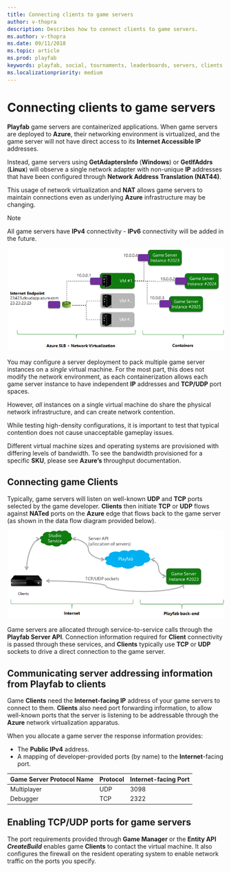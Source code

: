 ```yaml
---
title: Connecting clients to game servers 
author: v-thopra
description: Describes how to connect clients to game servers.
ms.author: v-thopra
ms.date: 09/11/2018
ms.topic: article
ms.prod: playfab
keywords: playfab, social, tournaments, leaderboards, servers, clients
ms.localizationpriority: medium
---
```


# Connecting clients to game servers

**Playfab** game servers are containerized applications. When game servers are deployed to **Azure**, their networking environment is virtualized, and the game server will not have direct access to its **Internet Accessible IP** addresses.

Instead, game servers using **GetAdaptersInfo** (**Windows**) or **GetIfAddrs** (**Linux**) will observe a single network adapter with non-unique **IP** addresses that have been configured through **Network Address Translation (NAT44)**.

This usage of network virtualization and **NAT** allows game servers to maintain connections even as underlying **Azure** infrastructure may be changing.

> [!NOTE]
> All game servers have **IPv4** connectivity - **IPv6** connectivity will be added in the future.

![PlayFab Game Servers - Network virtualization](media/tutorials/playfab-game-servers-network-virtualization.png)  

You may configure a server deployment to pack multiple game server instances on a *single* virtual machine. For the most part, this does not modify the network environment, as each containerization allows each game server instance to have independent **IP** addresses and **TCP/UDP** port spaces.

However, *all* instances on a single virtual machine do share the physical network infrastructure, and can create network contention.

While testing high-density configurations, it is important to test that typical contention does not cause unacceptable gameplay issues.

Different virtual machine sizes and operating systems are provisioned with differing levels of bandwidth. To see the bandwidth provisioned for a specific **SKU**, please see **Azure’s** throughput documentation.

## Connecting game Clients

Typically, game servers will listen on well-known **UDP** and **TCP** ports selected by the game developer. **Clients** then initiate **TCP** or **UDP** flows against **NATed** ports on the **Azure** edge that flows back to the game server (as shown in the  data flow diagram provided below).

![PlayFab Game Servers - connecting game clients](media/tutorials/playfab-game-servers-connecting-game-clients.png)  

Game servers are allocated through service-to-service calls through the **Playfab Server API**. Connection information required for **Client** connectivity is passed through these services, and **Clients** typically use **TCP** or **UDP** sockets to drive a direct connection to the game server.  

## Communicating server addressing information from Playfab to clients

Game **Clients** need the **Internet-facing IP** address of your game servers to connect to them. **Clients** also need port forwarding information, to allow well-known ports that the server is listening to be addressable through the **Azure** network virtualization apparatus.

When you allocate a game server the response information provides:

- The **Public IPv4** address.
- A mapping of developer-provided ports (by name) to the **Internet**-facing port.

| Game Server Protocol Name     | Protocol             | Internet-facing Port          |
|:------------------------------|:---------------------|:------------------------------|
| Multiplayer                   | UDP                  | 3098                          |
| Debugger                      | TCP                  | 2322                          |

## Enabling TCP/UDP ports for game servers

The port requirements provided through **Game Manager** or the **Entity API *CreateBuild*** enables game **Clients** to contact the virtual machine. It also configures the firewall on the resident operating system to enable network traffic on the ports you specify.
